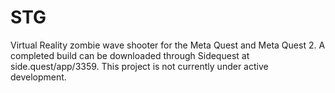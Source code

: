 # STG
Virtual Reality zombie wave shooter for the Meta Quest and Meta Quest 2. A completed build can be downloaded through Sidequest at side.quest/app/3359. This project is not currently under active development.

